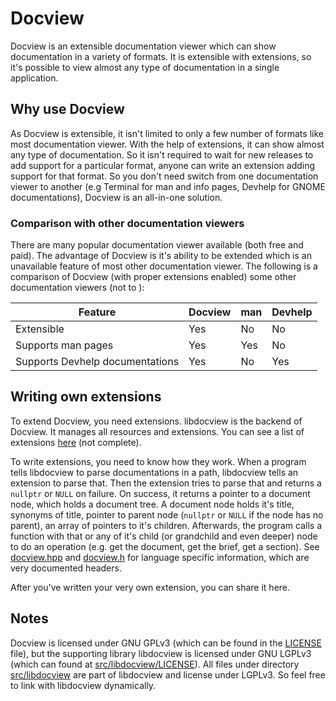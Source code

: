 # Docview

Docview is an extensible documentation viewer which can show documentation in a
variety of formats. It is extensible with extensions, so it's possible to view
almost any type of documentation in a single application.

## Why use Docview

As Docview is extensible, it isn't limited to only a few number of formats like
most documentation viewer. With the help of extensions, it can show almost any
type of documentation. So it isn't required to wait for new releases to add
support for a particular format, anyone can write an extension adding support
for that format. So you don't need switch from one documentation viewer to
another (e.g Terminal for man and info pages, Devhelp for GNOME documentations),
Docview is an all-in-one solution.

### Comparison with other documentation viewers

There are many popular documentation viewer available (both free and paid). The
advantage of Docview is it's ability to be extended which is an unavailable
feature of most other documentation viewer. The following is a comparison of
Docview (with proper extensions enabled) some other documentation viewers (not
to ):

 Feature | Docview | man | Devhelp
---------|---------|-----|---------
Extensible | Yes | No  | No
Supports man pages | Yes | Yes | No
Supports Devhelp documentations | Yes | No | Yes

## Writing own extensions

To extend Docview, you need extensions. libdocview is the backend of Docview. It
manages all resources and extensions. You can see a list of extensions
[here](extensions.md) (not complete).

To write extensions, you need to know how they work. When a program tells
libdocview to parse documentations in a path, libdocview tells an extension to
parse that. Then the extension tries to parse that and returns a `nullptr` or
`NULL` on failure. On success, it returns a pointer to a document node, which
holds a document tree. A document node holds it's title, synonyms of title,
pointer to parent node (`nullptr` or `NULL` if the node has no parent), an
array of pointers to it's children. Afterwards, the program calls a function
with that or any of it's child (or grandchild and even deeper) node to do an
operation (e.g. get the document, get the brief, get a section). See
[docview.hpp](src/libdocview/docview.hpp) and
[docview.h](src/libdocview/docview.h) for language specific information, which
are very documented headers.

After you've written your very own extension, you can share it here.

## Notes

Docview is licensed under GNU GPLv3 (which can be found in the
[LICENSE](blob/master/LICENSE) file), but the supporting library libdocview is
licensed under GNU LGPLv3 (which can found at
[src/libdocview/LICENSE](blob/master/src/libdocview/LICENSE)). All files under
directory [src/libdocview](blob/master/src/libdocview) are part of libdocview
and license under LGPLv3. So feel free to link with libdocview dynamically.

